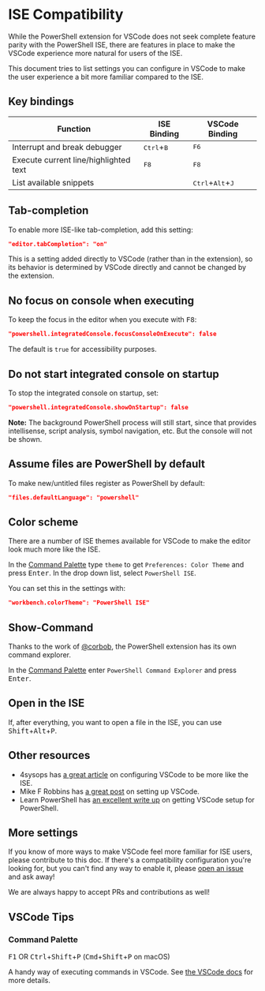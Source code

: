 # ISE Compatibility

While the PowerShell extension for VSCode does not seek
complete feature parity with the PowerShell ISE,
there are features in place to make the VSCode experience more natural
for users of the ISE.

This document tries to list settings you can configure in VSCode
to make the user experience a bit more familiar compared to the ISE.

## Key bindings

| Function                              | ISE Binding                  | VSCode Binding                              |
| ----------------                      | -----------                  | --------------                              |
| Interrupt and break debugger          | <kbd>Ctrl</kbd>+<kbd>B</kbd> | <kbd>F6</kbd>                               |
| Execute current line/highlighted text | <kbd>F8</kbd>                | <kbd>F8</kbd>                               |
| List available snippets               |                              | <kbd>Ctrl</kbd>+<kbd>Alt</kbd>+<kbd>J</kbd> |

## Tab-completion

To enable more ISE-like tab-completion, add this setting:

```json
"editor.tabCompletion": "on"
```

This is a setting added directly to VSCode (rather than in the extension),
so its behavior is determined by VSCode directly and cannot be changed by the extension.

## No focus on console when executing

To keep the focus in the editor when you execute with <kbd>F8</kbd>:

```json
"powershell.integratedConsole.focusConsoleOnExecute": false
```

The default is `true` for accessibility purposes.

## Do not start integrated console on startup

To stop the integrated console on startup, set:

```json
"powershell.integratedConsole.showOnStartup": false
```

**Note:** The background PowerShell process will still start,
since that provides intellisense, script analysis, symbol navigation, etc.
But the console will not be shown.

## Assume files are PowerShell by default

To make new/untitled files register as PowerShell by default:

```json
"files.defaultLanguage": "powershell"
```

## Color scheme

There are a number of ISE themes available for VSCode
to make the editor look much more like the ISE.

In the [Command Palette]
type `theme` to get `Preferences: Color Theme` and press <kbd>Enter</kbd>.
In the drop down list, select `PowerShell ISE`.

You can set this in the settings with:

```json
"workbench.colorTheme": "PowerShell ISE"
```

## Show-Command

Thanks to the work of [@corbob](https://github.com/corbob),
the PowerShell extension has its own command explorer.

In the [Command Palette]
enter `PowerShell Command Explorer` and press <kbd>Enter</kbd>.

## Open in the ISE

If, after everything, you want to open a file in the ISE,
you can use <kbd>Shift</kbd>+<kbd>Alt</kbd>+<kbd>P</kbd>.

## Other resources

- 4sysops has [a great article](https://4sysops.com/archives/make-visual-studio-code-look-and-behave-like-powershell-ise/)
  on configuring VSCode to be more like the ISE.
- Mike F Robbins has [a great post](https://mikefrobbins.com/2017/08/24/how-to-install-visual-studio-code-and-configure-it-as-a-replacement-for-the-powershell-ise/) on setting up VSCode.
- Learn PowerShell has [an excellent write up](https://www.learnpwsh.com/setup-vs-code-for-powershell/)
  on getting VSCode setup for PowerShell.

## More settings

If you know of more ways to make VSCode feel more familiar
for ISE users, please contribute to this doc.
If there's a compatibility configuration you're looking for,
but you can't find any way to enable it,
please [open an issue](https://github.com/PowerShell/vscode-powershell/issues/new/choose)
and ask away!

We are always happy to accept PRs and contributions as well!

## VSCode Tips

### Command Palette

<kbd>F1</kbd> OR <kbd>Ctrl</kbd>+<kbd>Shift</kbd>+<kbd>P</kbd>
(<kbd>Cmd</kbd>+<kbd>Shift</kbd>+<kbd>P</kbd> on macOS)

A handy way of executing commands in VSCode.
See [the VSCode docs](https://code.visualstudio.com/docs/getstarted/userinterface#_command-palette)
for more details.

[Command Palette]: #command-palette
